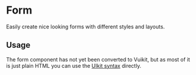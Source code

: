# Form

<p class="uk-text-lead">Easily create nice looking forms with different styles and layouts.</p>

## Usage

The form component has not yet been converted to Vuikit, but as most of it is just plain HTML you can use the [UIkit syntax](https://getuikit.com/docs/form) directly. 
